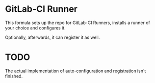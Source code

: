 GitLab-CI Runner
================

This formula sets up the repo for GitLab-CI Runners, installs a runner of
your choice and configures it.

Optionally, afterwards, it can register it as well.

TODO
====

The actual implementation of auto-configuration and registration isn't finished.
